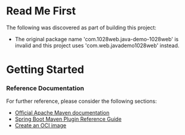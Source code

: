 # Read Me First
The following was discovered as part of building this project:

* The original package name 'com.1028web.java-demo-1028web' is invalid and this project uses 'com.web.javademo1028web' instead.

# Getting Started

### Reference Documentation
For further reference, please consider the following sections:

* [Official Apache Maven documentation](https://maven.apache.org/guides/index.html)
* [Spring Boot Maven Plugin Reference Guide](https://docs.spring.io/spring-boot/docs/2.4.5/maven-plugin/reference/html/)
* [Create an OCI image](https://docs.spring.io/spring-boot/docs/2.4.5/maven-plugin/reference/html/#build-image)

